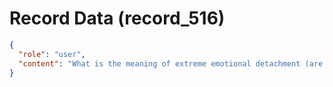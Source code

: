 # Record Data (record_516)

```json
{
  "role": "user",
  "content": "What is the meaning of extreme emotional detachment (are we extremrely emotinally detached from strangers? i am not that detached) what does that mean in thsi contet?"
}
```
